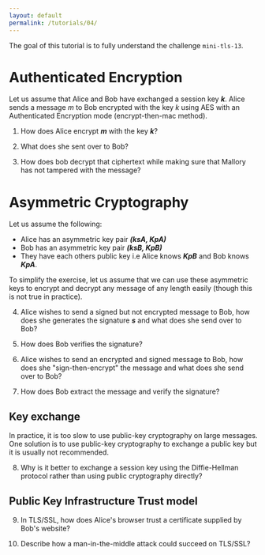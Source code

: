 ```yaml
---
layout: default
permalink: /tutorials/04/
---
```


The goal of this tutorial is to fully understand the challenge `mini-tls-13`. 

# Authenticated Encryption

Let us assume that Alice and Bob have exchanged a session key ***k***. Alice sends a message *m* to Bob encrypted with the key *k* using AES with an Authenticated Encryption mode (encrypt-then-mac method). 

1. How does Alice encrypt ***m*** with the key ***k***? 

2. What does she sent over to Bob? 

3. How does bob decrypt that ciphertext while making sure that Mallory has not tampered with the message? 

# Asymmetric Cryptography

Let us assume the following:
- Alice has an asymmetric key pair ***(ksA, KpA)***
- Bob has an asymmetric key pair ***(ksB, KpB)***
- They have each others public key i.e Alice knows ***KpB*** and Bob knows ***KpA***.

To simplify the exercise, let us assume that we can use these asymmetric keys to encrypt and decrypt any message of any length easily (though this is not true in practice). 

4. Alice wishes to send a signed but not encrypted message to Bob, how does she generates the signature ***s*** and what does she send over to Bob? 

5. How does Bob verifies the signature? 

6. Alice wishes to send an encrypted and signed message to Bob, how does she "sign-then-encrypt" the message and what does she send over to Bob? 

7. How does Bob extract the message and verify the signature? 

## Key exchange

In practice, it is too slow to use public-key cryptography on large messages. One solution is to use public-key cryptography to exchange a public key but it is usually not recommended. 

8. Why is it better to exchange a session key using the Diffie-Hellman protocol rather than using public cryptography directly? 

## Public Key Infrastructure Trust model

9. In TLS/SSL, how does Alice's browser trust a certificate supplied by Bob's website? 

10. Describe how a man-in-the-middle attack could succeed on TLS/SSL?
